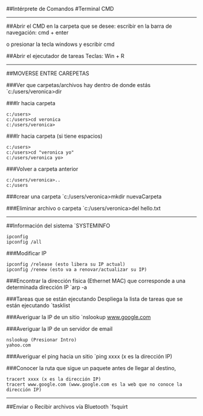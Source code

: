 ##Intérprete de Comandos 
#Terminal CMD

---
##Abrir el CMD
en la carpeta que se desee: 
escribir en la barra de navegación: 
cmd + enter

o presionar la tecla windows y escribir cmd

##Abrir el ejecutador de tareas
Teclas: Win + R

---
##MOVERSE ENTRE CAREPETAS

###Ver que carpetas/archivos hay dentro de donde estás
`c:/users/veronica>dir

###Ir hacia carpeta
```
c:/users>
c:/users>cd veronica
c:/users/veronica>
```

###Ir hacia carpeta (si tiene espacios)
```
c:/users>
c:/users>cd "veronica yo"
c:/users/veronica yo>
```

###Volver a carpeta anterior
```
c:/users/veronica>..
c:/users 
```

###crear una carpeta
`c:/users/veronica>mkdir nuevaCarpeta

###Eliminar archivo o carpeta
`c:/users/veronica>del hello.txt

---
##Información del sistema
`SYSTEMINFO 

```
ipconfig 
ipconfig /all
```

###Modificar IP
```
ipconfig /release (esto libera su IP actual)
ipconfig /renew (esto va a renovar/actualizar su IP)
```

###Encontrar la dirección física (Ethernet MAC) que corresponde a una determinada dirección IP
`arp -a

###Tareas que se están ejecutando
Despliega la lista de tareas que se están ejecutando
`tasklist

###Averiguar la IP de un sitio
`nslookup www.google.com 

###Averiguar la IP de un servidor de email
```
nslookup (Presionar Intro) 
yahoo.com
```

###Averiguar el ping hacia un sitio
`ping xxxx (x es la dirección IP)

###Conocer la ruta que sigue un paquete antes de llegar al destino,
```
tracert xxxx (x es la dirección IP)
tracert www.google.com (www.google.com es la web que no conoce la dirección IP)
```
---
##Enviar o Recibir archivos vía Bluetooth
`fsquirt